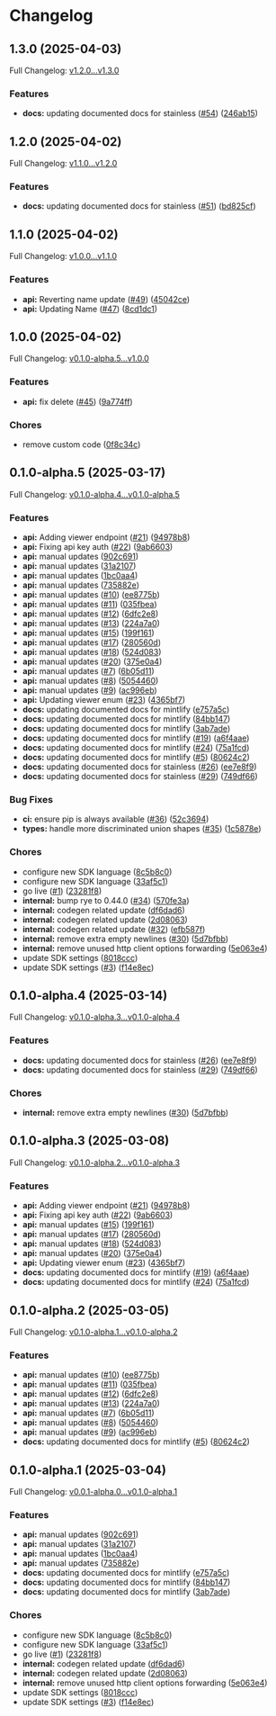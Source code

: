 # Changelog

## 1.3.0 (2025-04-03)

Full Changelog: [v1.2.0...v1.3.0](https://github.com/openintegrations/python-sdk/compare/v1.2.0...v1.3.0)

### Features

* **docs:** updating documented docs for stainless ([#54](https://github.com/openintegrations/python-sdk/issues/54)) ([246ab15](https://github.com/openintegrations/python-sdk/commit/246ab159d469fb878f55f23d1df30605f5c2dbec))

## 1.2.0 (2025-04-02)

Full Changelog: [v1.1.0...v1.2.0](https://github.com/openintegrations/python-sdk/compare/v1.1.0...v1.2.0)

### Features

* **docs:** updating documented docs for stainless ([#51](https://github.com/openintegrations/python-sdk/issues/51)) ([bd825cf](https://github.com/openintegrations/python-sdk/commit/bd825cf2d45569599927a6cd7cb4f70f8c56df50))

## 1.1.0 (2025-04-02)

Full Changelog: [v1.0.0...v1.1.0](https://github.com/openintegrations/python-sdk/compare/v1.0.0...v1.1.0)

### Features

* **api:** Reverting name update ([#49](https://github.com/openintegrations/python-sdk/issues/49)) ([45042ce](https://github.com/openintegrations/python-sdk/commit/45042ce8f3da602d96fdbef99318e353374fc98e))
* **api:** Updating Name ([#47](https://github.com/openintegrations/python-sdk/issues/47)) ([8cd1dc1](https://github.com/openintegrations/python-sdk/commit/8cd1dc1d841abd0c0685626d0c3d621064e80df4))

## 1.0.0 (2025-04-02)

Full Changelog: [v0.1.0-alpha.5...v1.0.0](https://github.com/openintegrations/python-sdk/compare/v0.1.0-alpha.5...v1.0.0)

### Features

* **api:** fix delete ([#45](https://github.com/openintegrations/python-sdk/issues/45)) ([9a774ff](https://github.com/openintegrations/python-sdk/commit/9a774ff69ef220b1eca5111ee96583f2616c86d7))


### Chores

* remove custom code ([0f8c34c](https://github.com/openintegrations/python-sdk/commit/0f8c34cebf0ded97645adcf3cf65bc742c5bf897))

## 0.1.0-alpha.5 (2025-03-17)

Full Changelog: [v0.1.0-alpha.4...v0.1.0-alpha.5](https://github.com/openintegrations/python-sdk/compare/v0.1.0-alpha.4...v0.1.0-alpha.5)

### Features

* **api:** Adding viewer endpoint ([#21](https://github.com/openintegrations/python-sdk/issues/21)) ([94978b8](https://github.com/openintegrations/python-sdk/commit/94978b8912be1b7aa481c1a256e2253064c34183))
* **api:** Fixing api key auth ([#22](https://github.com/openintegrations/python-sdk/issues/22)) ([9ab6603](https://github.com/openintegrations/python-sdk/commit/9ab66033155b216c94ed2e72a3fbadce6a5f1982))
* **api:** manual updates ([902c691](https://github.com/openintegrations/python-sdk/commit/902c691f121e2776b1201d00e19a162cc1042068))
* **api:** manual updates ([31a2107](https://github.com/openintegrations/python-sdk/commit/31a210705217385bd71aa4b9457b150cc344ea26))
* **api:** manual updates ([1bc0aa4](https://github.com/openintegrations/python-sdk/commit/1bc0aa4d20fe0b771dfd0861db85144b2c482dfe))
* **api:** manual updates ([735882e](https://github.com/openintegrations/python-sdk/commit/735882e65872becb2622e4b7d41faf610bdcaa73))
* **api:** manual updates ([#10](https://github.com/openintegrations/python-sdk/issues/10)) ([ee8775b](https://github.com/openintegrations/python-sdk/commit/ee8775bcbe538e4ee176ea6b70613f0e7118627f))
* **api:** manual updates ([#11](https://github.com/openintegrations/python-sdk/issues/11)) ([035fbea](https://github.com/openintegrations/python-sdk/commit/035fbead3a022304829924c9996f434a7cd4a593))
* **api:** manual updates ([#12](https://github.com/openintegrations/python-sdk/issues/12)) ([6dfc2e8](https://github.com/openintegrations/python-sdk/commit/6dfc2e881d3b6b113a597c2a9251a00c3203ce84))
* **api:** manual updates ([#13](https://github.com/openintegrations/python-sdk/issues/13)) ([224a7a0](https://github.com/openintegrations/python-sdk/commit/224a7a02297b3b06218ae5f8297c1e829cb91037))
* **api:** manual updates ([#15](https://github.com/openintegrations/python-sdk/issues/15)) ([199f161](https://github.com/openintegrations/python-sdk/commit/199f1610fbc61365c5a4184155b5c99bd72bc116))
* **api:** manual updates ([#17](https://github.com/openintegrations/python-sdk/issues/17)) ([280560d](https://github.com/openintegrations/python-sdk/commit/280560daa08c6650e3f328eddca4352502b956d2))
* **api:** manual updates ([#18](https://github.com/openintegrations/python-sdk/issues/18)) ([524d083](https://github.com/openintegrations/python-sdk/commit/524d083ae36025ce93b4b33ac33d2074d7efae74))
* **api:** manual updates ([#20](https://github.com/openintegrations/python-sdk/issues/20)) ([375e0a4](https://github.com/openintegrations/python-sdk/commit/375e0a47770a2d1b39407c22f3f4bda815ee12cd))
* **api:** manual updates ([#7](https://github.com/openintegrations/python-sdk/issues/7)) ([6b05d11](https://github.com/openintegrations/python-sdk/commit/6b05d115709fed32c7c6884621ac0959abf75ea1))
* **api:** manual updates ([#8](https://github.com/openintegrations/python-sdk/issues/8)) ([5054460](https://github.com/openintegrations/python-sdk/commit/5054460f4d5e441afd71fe29a1ab3ef11ec82cba))
* **api:** manual updates ([#9](https://github.com/openintegrations/python-sdk/issues/9)) ([ac996eb](https://github.com/openintegrations/python-sdk/commit/ac996ebde3816be7fcef375087d13d62d85374f0))
* **api:** Updating viewer enum ([#23](https://github.com/openintegrations/python-sdk/issues/23)) ([4365bf7](https://github.com/openintegrations/python-sdk/commit/4365bf779458b6ac89af2b665ed1d46072a9cf7b))
* **docs:** updating documented docs for mintlify ([e757a5c](https://github.com/openintegrations/python-sdk/commit/e757a5cf1c3fc58a0eeccab66115c1bed18eaedc))
* **docs:** updating documented docs for mintlify ([84bb147](https://github.com/openintegrations/python-sdk/commit/84bb147ab12a84d308242735e5996d2c1b15ff1d))
* **docs:** updating documented docs for mintlify ([3ab7ade](https://github.com/openintegrations/python-sdk/commit/3ab7ade9e3d0e5c699ae5076e7695d1968768b57))
* **docs:** updating documented docs for mintlify ([#19](https://github.com/openintegrations/python-sdk/issues/19)) ([a6f4aae](https://github.com/openintegrations/python-sdk/commit/a6f4aaee848d37d7b1f82d5ba6738db8ee4ca420))
* **docs:** updating documented docs for mintlify ([#24](https://github.com/openintegrations/python-sdk/issues/24)) ([75a1fcd](https://github.com/openintegrations/python-sdk/commit/75a1fcde743331a0a788aa16992f13ecba2c7365))
* **docs:** updating documented docs for mintlify ([#5](https://github.com/openintegrations/python-sdk/issues/5)) ([80624c2](https://github.com/openintegrations/python-sdk/commit/80624c2bfe3e06d971af96da9a629123b7920290))
* **docs:** updating documented docs for stainless ([#26](https://github.com/openintegrations/python-sdk/issues/26)) ([ee7e8f9](https://github.com/openintegrations/python-sdk/commit/ee7e8f91e5ba13b06e959d9f5745ec691aa5987a))
* **docs:** updating documented docs for stainless ([#29](https://github.com/openintegrations/python-sdk/issues/29)) ([749df66](https://github.com/openintegrations/python-sdk/commit/749df664aaaacda0de8b781fdcd4d7e379e2ae5d))


### Bug Fixes

* **ci:** ensure pip is always available ([#36](https://github.com/openintegrations/python-sdk/issues/36)) ([52c3694](https://github.com/openintegrations/python-sdk/commit/52c36947734ae23c2a5dcc6da9bf771a184a1ae6))
* **types:** handle more discriminated union shapes ([#35](https://github.com/openintegrations/python-sdk/issues/35)) ([1c5878e](https://github.com/openintegrations/python-sdk/commit/1c5878e5c33c595a0307eae443bea025bb7c9fdd))


### Chores

* configure new SDK language ([8c5b8c0](https://github.com/openintegrations/python-sdk/commit/8c5b8c098e02ffcec4af1c39b314a9177d3ca8dd))
* configure new SDK language ([33af5c1](https://github.com/openintegrations/python-sdk/commit/33af5c174cae2c72e3460267cd7f0221e94a7f9d))
* go live ([#1](https://github.com/openintegrations/python-sdk/issues/1)) ([23281f8](https://github.com/openintegrations/python-sdk/commit/23281f821c95e8c4ca40f030916a0ced6c59092d))
* **internal:** bump rye to 0.44.0 ([#34](https://github.com/openintegrations/python-sdk/issues/34)) ([570fe3a](https://github.com/openintegrations/python-sdk/commit/570fe3a9323e5c9f51306e82e4ccbde02fc86aaa))
* **internal:** codegen related update ([df6dad6](https://github.com/openintegrations/python-sdk/commit/df6dad620d6dc210a73d81998f090832babc06db))
* **internal:** codegen related update ([2d08063](https://github.com/openintegrations/python-sdk/commit/2d0806324412bb8c471c20c3ad93204326335388))
* **internal:** codegen related update ([#32](https://github.com/openintegrations/python-sdk/issues/32)) ([efb587f](https://github.com/openintegrations/python-sdk/commit/efb587f600fca2c05d8edb4a792d9baabcc07ec4))
* **internal:** remove extra empty newlines ([#30](https://github.com/openintegrations/python-sdk/issues/30)) ([5d7bfbb](https://github.com/openintegrations/python-sdk/commit/5d7bfbb11557c7e1ca3e1e45fe105f565f6a041b))
* **internal:** remove unused http client options forwarding ([5e063e4](https://github.com/openintegrations/python-sdk/commit/5e063e41489414b8843879903f0ccf07e1fa2e7e))
* update SDK settings ([8018ccc](https://github.com/openintegrations/python-sdk/commit/8018ccc608e80e5b690f2962dace74de825908e6))
* update SDK settings ([#3](https://github.com/openintegrations/python-sdk/issues/3)) ([f14e8ec](https://github.com/openintegrations/python-sdk/commit/f14e8ec758033ba00469865d7e1387ceb7953473))

## 0.1.0-alpha.4 (2025-03-14)

Full Changelog: [v0.1.0-alpha.3...v0.1.0-alpha.4](https://github.com/openintegrations/python-sdk/compare/v0.1.0-alpha.3...v0.1.0-alpha.4)

### Features

* **docs:** updating documented docs for stainless ([#26](https://github.com/openintegrations/python-sdk/issues/26)) ([ee7e8f9](https://github.com/openintegrations/python-sdk/commit/ee7e8f91e5ba13b06e959d9f5745ec691aa5987a))
* **docs:** updating documented docs for stainless ([#29](https://github.com/openintegrations/python-sdk/issues/29)) ([749df66](https://github.com/openintegrations/python-sdk/commit/749df664aaaacda0de8b781fdcd4d7e379e2ae5d))


### Chores

* **internal:** remove extra empty newlines ([#30](https://github.com/openintegrations/python-sdk/issues/30)) ([5d7bfbb](https://github.com/openintegrations/python-sdk/commit/5d7bfbb11557c7e1ca3e1e45fe105f565f6a041b))

## 0.1.0-alpha.3 (2025-03-08)

Full Changelog: [v0.1.0-alpha.2...v0.1.0-alpha.3](https://github.com/openintegrations/python-sdk/compare/v0.1.0-alpha.2...v0.1.0-alpha.3)

### Features

* **api:** Adding viewer endpoint ([#21](https://github.com/openintegrations/python-sdk/issues/21)) ([94978b8](https://github.com/openintegrations/python-sdk/commit/94978b8912be1b7aa481c1a256e2253064c34183))
* **api:** Fixing api key auth ([#22](https://github.com/openintegrations/python-sdk/issues/22)) ([9ab6603](https://github.com/openintegrations/python-sdk/commit/9ab66033155b216c94ed2e72a3fbadce6a5f1982))
* **api:** manual updates ([#15](https://github.com/openintegrations/python-sdk/issues/15)) ([199f161](https://github.com/openintegrations/python-sdk/commit/199f1610fbc61365c5a4184155b5c99bd72bc116))
* **api:** manual updates ([#17](https://github.com/openintegrations/python-sdk/issues/17)) ([280560d](https://github.com/openintegrations/python-sdk/commit/280560daa08c6650e3f328eddca4352502b956d2))
* **api:** manual updates ([#18](https://github.com/openintegrations/python-sdk/issues/18)) ([524d083](https://github.com/openintegrations/python-sdk/commit/524d083ae36025ce93b4b33ac33d2074d7efae74))
* **api:** manual updates ([#20](https://github.com/openintegrations/python-sdk/issues/20)) ([375e0a4](https://github.com/openintegrations/python-sdk/commit/375e0a47770a2d1b39407c22f3f4bda815ee12cd))
* **api:** Updating viewer enum ([#23](https://github.com/openintegrations/python-sdk/issues/23)) ([4365bf7](https://github.com/openintegrations/python-sdk/commit/4365bf779458b6ac89af2b665ed1d46072a9cf7b))
* **docs:** updating documented docs for mintlify ([#19](https://github.com/openintegrations/python-sdk/issues/19)) ([a6f4aae](https://github.com/openintegrations/python-sdk/commit/a6f4aaee848d37d7b1f82d5ba6738db8ee4ca420))
* **docs:** updating documented docs for mintlify ([#24](https://github.com/openintegrations/python-sdk/issues/24)) ([75a1fcd](https://github.com/openintegrations/python-sdk/commit/75a1fcde743331a0a788aa16992f13ecba2c7365))

## 0.1.0-alpha.2 (2025-03-05)

Full Changelog: [v0.1.0-alpha.1...v0.1.0-alpha.2](https://github.com/openintegrations/python-sdk/compare/v0.1.0-alpha.1...v0.1.0-alpha.2)

### Features

* **api:** manual updates ([#10](https://github.com/openintegrations/python-sdk/issues/10)) ([ee8775b](https://github.com/openintegrations/python-sdk/commit/ee8775bcbe538e4ee176ea6b70613f0e7118627f))
* **api:** manual updates ([#11](https://github.com/openintegrations/python-sdk/issues/11)) ([035fbea](https://github.com/openintegrations/python-sdk/commit/035fbead3a022304829924c9996f434a7cd4a593))
* **api:** manual updates ([#12](https://github.com/openintegrations/python-sdk/issues/12)) ([6dfc2e8](https://github.com/openintegrations/python-sdk/commit/6dfc2e881d3b6b113a597c2a9251a00c3203ce84))
* **api:** manual updates ([#13](https://github.com/openintegrations/python-sdk/issues/13)) ([224a7a0](https://github.com/openintegrations/python-sdk/commit/224a7a02297b3b06218ae5f8297c1e829cb91037))
* **api:** manual updates ([#7](https://github.com/openintegrations/python-sdk/issues/7)) ([6b05d11](https://github.com/openintegrations/python-sdk/commit/6b05d115709fed32c7c6884621ac0959abf75ea1))
* **api:** manual updates ([#8](https://github.com/openintegrations/python-sdk/issues/8)) ([5054460](https://github.com/openintegrations/python-sdk/commit/5054460f4d5e441afd71fe29a1ab3ef11ec82cba))
* **api:** manual updates ([#9](https://github.com/openintegrations/python-sdk/issues/9)) ([ac996eb](https://github.com/openintegrations/python-sdk/commit/ac996ebde3816be7fcef375087d13d62d85374f0))
* **docs:** updating documented docs for mintlify ([#5](https://github.com/openintegrations/python-sdk/issues/5)) ([80624c2](https://github.com/openintegrations/python-sdk/commit/80624c2bfe3e06d971af96da9a629123b7920290))

## 0.1.0-alpha.1 (2025-03-04)

Full Changelog: [v0.0.1-alpha.0...v0.1.0-alpha.1](https://github.com/openintegrations/python-sdk/compare/v0.0.1-alpha.0...v0.1.0-alpha.1)

### Features

* **api:** manual updates ([902c691](https://github.com/openintegrations/python-sdk/commit/902c691f121e2776b1201d00e19a162cc1042068))
* **api:** manual updates ([31a2107](https://github.com/openintegrations/python-sdk/commit/31a210705217385bd71aa4b9457b150cc344ea26))
* **api:** manual updates ([1bc0aa4](https://github.com/openintegrations/python-sdk/commit/1bc0aa4d20fe0b771dfd0861db85144b2c482dfe))
* **api:** manual updates ([735882e](https://github.com/openintegrations/python-sdk/commit/735882e65872becb2622e4b7d41faf610bdcaa73))
* **docs:** updating documented docs for mintlify ([e757a5c](https://github.com/openintegrations/python-sdk/commit/e757a5cf1c3fc58a0eeccab66115c1bed18eaedc))
* **docs:** updating documented docs for mintlify ([84bb147](https://github.com/openintegrations/python-sdk/commit/84bb147ab12a84d308242735e5996d2c1b15ff1d))
* **docs:** updating documented docs for mintlify ([3ab7ade](https://github.com/openintegrations/python-sdk/commit/3ab7ade9e3d0e5c699ae5076e7695d1968768b57))


### Chores

* configure new SDK language ([8c5b8c0](https://github.com/openintegrations/python-sdk/commit/8c5b8c098e02ffcec4af1c39b314a9177d3ca8dd))
* configure new SDK language ([33af5c1](https://github.com/openintegrations/python-sdk/commit/33af5c174cae2c72e3460267cd7f0221e94a7f9d))
* go live ([#1](https://github.com/openintegrations/python-sdk/issues/1)) ([23281f8](https://github.com/openintegrations/python-sdk/commit/23281f821c95e8c4ca40f030916a0ced6c59092d))
* **internal:** codegen related update ([df6dad6](https://github.com/openintegrations/python-sdk/commit/df6dad620d6dc210a73d81998f090832babc06db))
* **internal:** codegen related update ([2d08063](https://github.com/openintegrations/python-sdk/commit/2d0806324412bb8c471c20c3ad93204326335388))
* **internal:** remove unused http client options forwarding ([5e063e4](https://github.com/openintegrations/python-sdk/commit/5e063e41489414b8843879903f0ccf07e1fa2e7e))
* update SDK settings ([8018ccc](https://github.com/openintegrations/python-sdk/commit/8018ccc608e80e5b690f2962dace74de825908e6))
* update SDK settings ([#3](https://github.com/openintegrations/python-sdk/issues/3)) ([f14e8ec](https://github.com/openintegrations/python-sdk/commit/f14e8ec758033ba00469865d7e1387ceb7953473))

